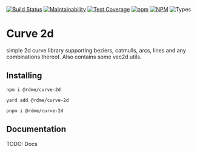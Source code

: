 [![Build Status](https://app.travis-ci.com/propero-oss/curve-2d.svg?branch=master)](https://app.travis-ci.com/propero-oss/curve-2d)
[![Maintainability](https://api.codeclimate.com/v1/badges/68e1717b587f89ed0a75/maintainability)](https://codeclimate.com/github/propero-oss/curve-2d/maintainability)
[![Test Coverage](https://api.codeclimate.com/v1/badges/68e1717b587f89ed0a75/test_coverage)](https://codeclimate.com/github/propero-oss/curve-2d/test_coverage)
[![npm](https://img.shields.io/npm/v/@rdme/curve-2d)](https://www.npmjs.com/package/@rdme/curve-2d)
[![NPM](https://img.shields.io/npm/l/@rdme/curve-2d)](LICENSE.md)
![Types](https://img.shields.io/npm/types/@rdme/curve-2d)

# Curve 2d
simple 2d curve library supporting beziers, catmulls, arcs,
lines and any combinations thereof. Also contains some vec2d utils.


## Installing
```
npm i @rdme/curve-2d
```
```
yard add @rdme/curve-2d
```
```
pnpm i @rdme/curve-2d
```

## Documentation
TODO: Docs
